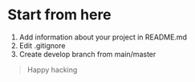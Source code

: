# Start from here

1. Add information about your project in README.md
2. Edit .gitignore
3. Create develop branch from main/master


> Happy hacking